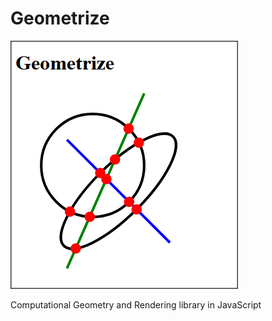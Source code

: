 # Geometrize

![Geometrize](/geometrize.png)

Computational Geometry and Rendering library in JavaScript
